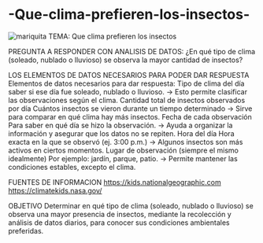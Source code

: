 # -Que-clima-prefieren-los-insectos-
![mariquita](https://www.google.com/url?sa=i&url=https%3A%2F%2Fcienciaybiologia.com%2Finsectos-caracteristicas-generales-y-clasificacion%2F&psig=AOvVaw0IrmqmdKWgC7z7gOdw2rri&ust=1758813364891000&source=images&cd=vfe&opi=89978449&ved=0CBUQjRxqFwoTCNjgh8DY8Y8DFQAAAAAdAAAAABAX )
TEMA:
Que clima prefieren los insectos

PREGUNTA A RESPONDER CON ANALISIS DE DATOS:
¿En qué tipo de clima (soleado, nublado o lluvioso) se observa la mayor cantidad de insectos?

LOS ELEMENTOS DE DATOS NECESARIOS PARA PODER DAR RESPUESTA
Elementos de datos necesarios para dar respuesta:
Tipo de clima del día
 saber si ese día fue soleado, nublado o lluvioso.
→ Esto permite clasificar las observaciones según el clima.
Cantidad total de insectos observados por día
Cuántos insectos se vieron durante un tiempo determinado 
→ Sirve para comparar en qué clima hay más insectos.
Fecha de cada observación
Para saber en qué día se hizo la observación.
→ Ayuda a organizar la información y asegurar que los datos no se repiten.
Hora del día
Hora exacta en la que se observó (ej. 3:00 p.m.)
→ Algunos insectos son más activos en ciertos momentos.
Lugar de observación (siempre el mismo idealmente)
Por ejemplo: jardín, parque, patio.
→ Permite mantener las condiciones estables, excepto el clima.

FUENTES DE INFORMACION 
https://kids.nationalgeographic.com
https://climatekids.nasa.gov/

OBJETIVO
Determinar en qué tipo de clima (soleado, nublado o lluvioso) se observa una mayor presencia de insectos, mediante la recolección y análisis de datos diarios, para conocer sus condiciones ambientales preferidas.

 
